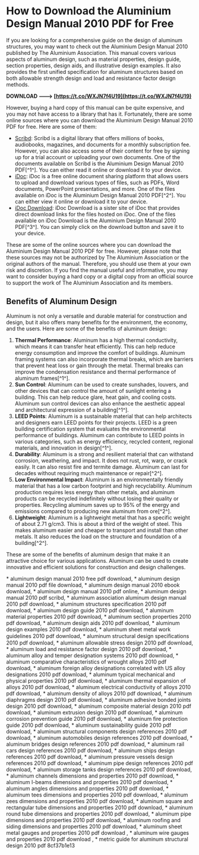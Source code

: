 # How to Download the Aluminium Design Manual 2010 PDF for Free
 
If you are looking for a comprehensive guide on the design of aluminum structures, you may want to check out the Aluminium Design Manual 2010 published by The Aluminium Association. This manual covers various aspects of aluminum design, such as material properties, design guide, section properties, design aids, and illustrative design examples. It also provides the first unified specification for aluminum structures based on both allowable strength design and load and resistance factor design methods.
 
**DOWNLOAD ---> [https://t.co/WXJN7f4U19](https://t.co/WXJN7f4U19)**


 
However, buying a hard copy of this manual can be quite expensive, and you may not have access to a library that has it. Fortunately, there are some online sources where you can download the Aluminium Design Manual 2010 PDF for free. Here are some of them:
 
- [Scribd](https://www.scribd.com/document/367033098/Aluminium-Design-Manual-2010-The-Aluminium-Association): Scribd is a digital library that offers millions of books, audiobooks, magazines, and documents for a monthly subscription fee. However, you can also access some of their content for free by signing up for a trial account or uploading your own documents. One of the documents available on Scribd is the Aluminium Design Manual 2010 PDF[^1^]. You can either read it online or download it to your device.
- [iDoc](https://idoc.pub/documents/aluminium-design-manual-2010-the-aluminium-association-1430ogvj694j): iDoc is a free online document sharing platform that allows users to upload and download various types of files, such as PDFs, Word documents, PowerPoint presentations, and more. One of the files available on iDoc is the Aluminium Design Manual 2010 PDF[^2^]. You can either view it online or download it to your device.
- [iDoc Download](https://idoc.pub/download/aluminium-design-manual-2010-the-aluminium-association-1430ogvj694j): iDoc Download is a sister site of iDoc that provides direct download links for the files hosted on iDoc. One of the files available on iDoc Download is the Aluminium Design Manual 2010 PDF[^3^]. You can simply click on the download button and save it to your device.

These are some of the online sources where you can download the Aluminium Design Manual 2010 PDF for free. However, please note that these sources may not be authorized by The Aluminium Association or the original authors of the manual. Therefore, you should use them at your own risk and discretion. If you find the manual useful and informative, you may want to consider buying a hard copy or a digital copy from an official source to support the work of The Aluminium Association and its members.

## Benefits of Aluminum Design
 
Aluminum is not only a versatile and durable material for construction and design, but it also offers many benefits for the environment, the economy, and the users. Here are some of the benefits of aluminum design:

1. **Thermal Performance**: Aluminum has a high thermal conductivity, which means it can transfer heat efficiently. This can help reduce energy consumption and improve the comfort of buildings. Aluminum framing systems can also incorporate thermal breaks, which are barriers that prevent heat loss or gain through the metal. Thermal breaks can improve the condensation resistance and thermal performance of aluminum frames[^1^].
2. **Sun Control**: Aluminum can be used to create sunshades, louvers, and other devices that can control the amount of sunlight entering a building. This can help reduce glare, heat gain, and cooling costs. Aluminum sun control devices can also enhance the aesthetic appeal and architectural expression of a building[^1^].
3. **LEED Points**: Aluminum is a sustainable material that can help architects and designers earn LEED points for their projects. LEED is a green building certification system that evaluates the environmental performance of buildings. Aluminum can contribute to LEED points in various categories, such as energy efficiency, recycled content, regional materials, and innovation in design[^1^].
4. **Durability**: Aluminum is a strong and resilient material that can withstand corrosion, weathering, and impact. It does not rust, rot, warp, or crack easily. It can also resist fire and termite damage. Aluminum can last for decades without requiring much maintenance or repair[^2^].
5. **Low Environmental Impact**: Aluminum is an environmentally friendly material that has a low carbon footprint and high recyclability. Aluminum production requires less energy than other metals, and aluminum products can be recycled indefinitely without losing their quality or properties. Recycling aluminum saves up to 95% of the energy and emissions compared to producing new aluminum from ore[^2^].
6. **Lightweight**: Aluminum is a lightweight metal that has a specific weight of about 2.71 g/cm3. This is about a third of the weight of steel. This makes aluminum easier and cheaper to transport and install than other metals. It also reduces the load on the structure and foundation of a building[^2^].

These are some of the benefits of aluminum design that make it an attractive choice for various applications. Aluminum can be used to create innovative and efficient solutions for construction and design challenges.
 
\* aluminum design manual 2010 free pdf download,  \* aluminum design manual 2010 pdf file download,  \* aluminum design manual 2010 ebook download,  \* aluminum design manual 2010 pdf online,  \* aluminum design manual 2010 pdf scribd,  \* aluminum association aluminum design manual 2010 pdf download,  \* aluminum structures specification 2010 pdf download,  \* aluminum design guide 2010 pdf download,  \* aluminum material properties 2010 pdf download,  \* aluminum section properties 2010 pdf download,  \* aluminum design aids 2010 pdf download,  \* aluminum design examples 2010 pdf download,  \* aluminum sheet metal work guidelines 2010 pdf download,  \* aluminum structural design speciﬁcations 2010 pdf download,  \* aluminum allowable stress design 2010 pdf download,  \* aluminum load and resistance factor design 2010 pdf download,  \* aluminum alloy and temper designation systems 2010 pdf download,  \* aluminum comparative characteristics of wrought alloys 2010 pdf download,  \* aluminum foreign alloy designations correlated with US alloy designations 2010 pdf download,  \* aluminum typical mechanical and physical properties 2010 pdf download,  \* aluminum thermal expansion of alloys 2010 pdf download,  \* aluminum electrical conductivity of alloys 2010 pdf download,  \* aluminum density of alloys 2010 pdf download,  \* aluminum diaphragms design 2010 pdf download,  \* aluminum adhesive bonded joints design 2010 pdf download,  \* aluminum composite material design 2010 pdf download,  \* aluminum extrusion design 2010 pdf download,  \* aluminum corrosion prevention guide 2010 pdf download,  \* aluminum fire protection guide 2010 pdf download,  \* aluminum sustainability guide 2010 pdf download,  \* aluminum structural components design references 2010 pdf download,  \* aluminum automobiles design references 2010 pdf download,  \* aluminum bridges design references 2010 pdf download,  \* aluminum rail cars design references 2010 pdf download,  \* aluminum ships design references 2010 pdf download,  \* aluminum pressure vessels design references 2010 pdf download,  \* aluminum pipe design references 2010 pdf download,  \* aluminum storage tanks design references 2010 pdf download,  \* aluminum channels dimensions and properties 2010 pdf download,  \* aluminum I-beams dimensions and properties 2010 pdf download,  \* aluminum angles dimensions and properties 2010 pdf download,  \* aluminum tees dimensions and properties 2010 pdf download,  \* aluminum zees dimensions and properties 2010 pdf download,  \* aluminum square and rectangular tube dimensions and properties 2010 pdf download,  \* aluminum round tube dimensions and properties 2010 pdf download,  \* aluminum pipe dimensions and properties 2010 pdf download,  \* aluminum roofing and siding dimensions and properties 2010 pdf download,  \* aluminum sheet metal gauges and properties 2010 pdf download ,  \* aluminum wire gauges and properties 2010 pdf download ,  \* metric guide for aluminum structural design 2010 pdf
 8cf37b1e13
 
